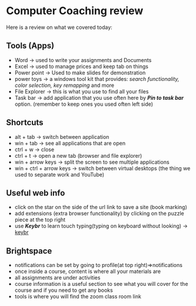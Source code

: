 # Computer Coaching review

Here is a review on what we covered today:

## Tools (Apps)

- Word -> used to write your assignments and Documents
- Excel -> used to manage prices and keep tab on things
- Power point -> Used to make slides for demonstration
- power toys -> a windows tool kit that provides: _search functionality, color selection, key remapping_ and more
- File Explorer -> this is what you use to find all your files
- Task bar -> add application that you use often here by **_Pin to task bar_** option. (remember to keep ones you used often left side)

## Shortcuts

- alt + tab -> switch between application
- win + tab -> see all applications that are open
- ctrl + w -> close
- ctrl + t -> open a new tab (browser and file explorer)
- win + arrow keys -> split the screen to see multiple applications
- win + ctrl + arrow keys -> switch between virtual desktops (the thing we used to separate work and YouTube)

## Useful web info

- click on the star on the side of the url link to save a site (book marking)
- add extensions (extra browser functionality) by clicking on the puzzle piece at the top right
- use **_Keybr_** to learn touch typing(typing on keyboard without looking) -> [keybr](https://www.keybr.com/)

## Brightspace

- notifications can be set by going to profile(at top right)=>notifications
- once inside a course, content is where all your materials are
- all assignments are under activities
- course information is a useful section to see what you will cover for the course and if you need to get any books
- tools is where you will find the zoom class room link
